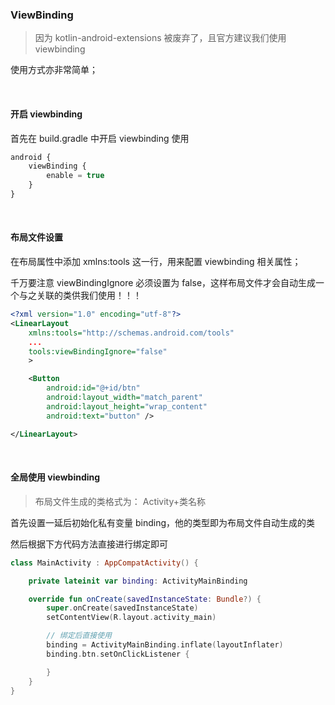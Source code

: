 ### ViewBinding

> 因为 kotlin-android-extensions 被废弃了，且官方建议我们使用 viewbinding

使用方式亦非常简单；

<br>

#### 开启 viewbinding

首先在 build.gradle 中开启 viewbinding 使用

```js
android {
    viewBinding {
        enable = true
    }
}
```

<br>

#### 布局文件设置

在布局属性中添加 xmlns:tools 这一行，用来配置 viewbinding 相关属性；

千万要注意 viewBindingIgnore 必须设置为 false，这样布局文件才会自动生成一个与之关联的类供我们使用！！！

```xml
<?xml version="1.0" encoding="utf-8"?>
<LinearLayout
    xmlns:tools="http://schemas.android.com/tools"
    ...
    tools:viewBindingIgnore="false"
    >

    <Button
        android:id="@+id/btn"
        android:layout_width="match_parent"
        android:layout_height="wrap_content"
        android:text="button" />

</LinearLayout>
```

<br>

#### 全局使用 viewbinding

> 布局文件生成的类格式为： Activity+类名称

首先设置一延后初始化私有变量 binding，他的类型即为布局文件自动生成的类

然后根据下方代码方法直接进行绑定即可

```kotlin
class MainActivity : AppCompatActivity() {

    private lateinit var binding: ActivityMainBinding

    override fun onCreate(savedInstanceState: Bundle?) {
        super.onCreate(savedInstanceState)
        setContentView(R.layout.activity_main)

        // 绑定后直接使用
        binding = ActivityMainBinding.inflate(layoutInflater)
        binding.btn.setOnClickListener {

        }
    }
}
```

<br>
